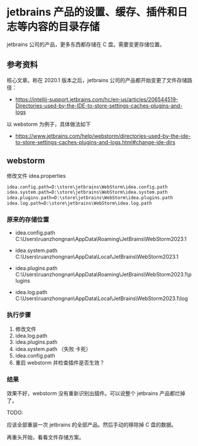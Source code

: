 # jetbrains 产品的设置、缓存、插件和日志等内容的目录存储

jetbrains 公司的产品，更多东西都存储在 C 盘。需要变更存储位置。

## 参考资料

核心文章。称在 2020.1 版本之后，jetbrains 公司的产品都开始变更了文件存储路径：

- https://intellij-support.jetbrains.com/hc/en-us/articles/206544519-Directories-used-by-the-IDE-to-store-settings-caches-plugins-and-logs

以 webstorm 为例子，具体做法如下

- https://www.jetbrains.com/help/webstorm/directories-used-by-the-ide-to-store-settings-caches-plugins-and-logs.html#change-ide-dirs

## webstorm

修改文件 idea.properties

```txt
idea.config.path=D:\store\jetbrains\WebStorm\idea.config.path
idea.system.path=D:\store\jetbrains\WebStorm\idea.system.path
idea.plugins.path=D:\store\jetbrains\WebStorm\idea.plugins.path
idea.log.path=D:\store\jetbrains\WebStorm\idea.log.path
```

### 原来的存储位置

- idea.config.path
  C:\Users\ruanzhongnan\AppData\Roaming\JetBrains\WebStorm2023.1

- idea.system.path
  C:\Users\ruanzhongnan\AppData\Local\JetBrains\WebStorm2023.1

- idea.plugins.path
  C:\Users\ruanzhongnan\AppData\Roaming\JetBrains\WebStorm2023.1\plugins

- idea.log.path
  C:\Users\ruanzhongnan\AppData\Local\JetBrains\WebStorm2023.1\log

### 执行步骤

1. 修改文件
2. idea.log.path
3. idea.plugins.path
4. idea.system.path （失败 卡死）
5. idea.config.path
6. 重启 webstorm 并检查插件是否生效？

### 结果

效果不好，webstorm 没有重新识别出插件。可以说整个 jetbrains 产品都烂掉了。

TODO:

应该全部重装一次 jetbrains 的全部产品。然后手动的移除掉 C 盘的数据。

再重头开始，看看文件存储方案。
